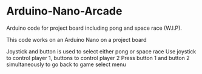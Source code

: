 # Arduino-Nano-Arcade
Arduino code for project board including pong and space race (W.I.P).

This code works on an Arduino Nano on a project board

Joystick and button is used to select either pong or space race
Use joystick to control player 1, buttons to control player 2
Press button 1 and button 2 simultaneously to go back to game select menu
